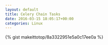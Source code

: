 ```yaml
---
layout: default                                                                                                              
title: Celery Chain Tasks                                                                                                                       
date: 2016-03-15 18:05:17+00:00                                                                                                                        
categories: Linux                                                                                                                
---                                                                                                                              
```


{% gist makeittotop/8a3322951e5a0c17ee0a %}                                                                                                           

